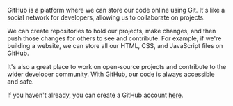 GitHub is a platform where we can store our code online using Git. It's like a social network for developers, allowing us to collaborate on projects.

We can create repositories to hold our projects, make changes, and then push those changes for others to see and contribute. For example, if we're building a website, we can store all our HTML, CSS, and JavaScript files on GitHub.

It's also a great place to work on open-source projects and contribute to the wider developer community. With GitHub, our code is always accessible and safe.

If you haven't already, you can create a GitHub account [here](https://github.com/signup).
